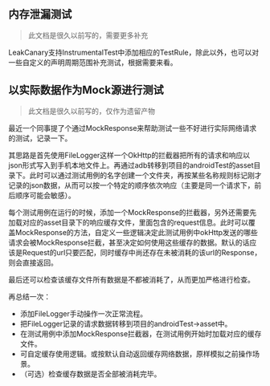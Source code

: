 ## 内存泄漏测试

> 此文档是很久以前写的，需要更多补充

LeakCanary支持InstrumentalTest中添加相应的TestRule，除此以外，也可以对一些自定义的声明周期范围补充测试，根据需要来看。

## 以实际数据作为Mock源进行测试

> 此文档是很久以前写的，仅作为遗留产物

最近一个同事提了个通过MockResponse来帮助测试一些不好进行实际网络请求的测试，记录一下。

其思路是首先使用FileLogger这样一个OkHttp的拦截器把所有的请求和响应以json形式写入到手机本地文件上。再通过adb转移到项目的androidTest的asset目录下。此时可以通过测试用例的名字创建一个文件夹，再按某些名称规则标记刚才记录的json数据，从而可以按一个特定的顺序依次响应（主要是同一个请求下，前后顺序可能会敏感）。

每个测试用例在运行的时候，添加一个MockResponse的拦截器，另外还需要先加载对应的asset目录下的响应缓存文件，里面包含的request信息。此时可以覆盖MockResponse的方法，自定义一些逻辑决定此测试用例中okHttp发送的哪些请求会被MockResponse拦截，甚至决定如何使用这些缓存的数据。默认的话应该是Request的url只要匹配，同时缓存中尚还存在未被消耗的该url的Response，则会直接返回。

最后还可以检查该缓存文件所有数据是不都被消耗了，从而更加严格进行检查。

再总结一次：

- 添加FileLogger手动操作一次正常流程。
- 把FileLogger记录的请求数据转移到项目的androidTest->asset中。
- 在测试用例中添加MockResponse拦截器，在测试用例开始时加载对应的缓存文件。
- 可自定缓存使用逻辑。或按默认自动返回缓存网络数据，原样模拟之前操作场景。
- （可选）检查缓存数据是否全部被消耗完毕。